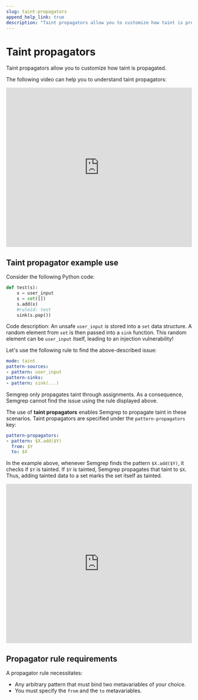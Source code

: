 ```yaml
---
slug: taint-propagators
append_help_link: true
description: "Taint propagators allow you to customize how taint is propagated."
---
```


# Taint propagators

Taint propagators allow you to customize how taint is propagated. 

The following video can help you to understand taint propagators:
<iframe class="yt_embed" width="100%" height="432px" src="https://www.youtube.com/embed/6MxMhFPkZlU?start=175" frameborder="0" allowfullscreen></iframe>

## Taint propagator example use

Consider the following Python code:

```python
def test(s):
    x = user_input
    s = set([])
    s.add(x)
    #ruleid: test
    sink(s.pop())
```

Code description: An unsafe `user_input` is stored into a `set` data structure.
A random element from `set` is then passed into a `sink` function. This random
element can be `user_input` itself, leading to an injection vulnerability!

Let's use the following rule to find the above-described issue: 

```yaml
mode: taint
pattern-sources:
- pattern: user_input
pattern-sinks:
- pattern: sink(...)
```

Semgrep only propagates taint through assignments. As a consequence, 
Semgrep cannot find the issue using the rule displayed above.

The use of **taint propagators** enables Semgrep to propagate taint in these scenarios.
Taint propagators are specified under the `pattern-propagators` key:

```yaml
pattern-propagators:
- pattern: $X.add($Y)
  from: $Y
  to: $X
```

In the example above, whenever Semgrep finds the pattern `$X.add($Y)`, it checks if
`$Y` is tainted. If `$Y` is tainted, Semgrep propagates that taint to `$X`. Thus,
adding tainted data to a set marks the set itself as tainted.

<iframe src="https://semgrep.dev/embed/editor?snippet=7lNe" border="0" frameBorder="0" width="100%" height="432"></iframe>

## Propagator rule requirements

A propagator rule necessitates:
- Any arbitrary pattern that must bind two metavariables of your choice.
- You must specify the `from` and the `to` metavariables.

